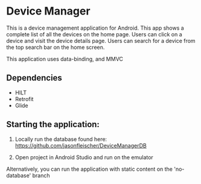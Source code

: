 # Device Manager

This is a device management application for Android. This app shows a complete list of all the devices on the home page. Users can click on a device and visit the device details page. Users can search for a device from the top search bar on the home screen.

This application uses data-binding, and MMVC

## Dependencies
- HILT
- Retrofit
- Glide

## Starting the application:

1. Locally run the database found here:
https://github.com/jasonfleischer/DeviceManagerDB

2. Open project in Android Studio and run on the emulator

Alternatively, you can run the application with static content on the 'no-database' branch

